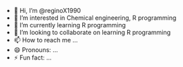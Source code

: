 - 👋 Hi, I’m @reginoX1990
- 👀 I’m interested in Chemical engineering, R programming
- 🌱 I’m currently learning R programming
- 💞️ I’m looking to collaborate on learning R programming
- 📫 How to reach me ...
- 😄 Pronouns: ...
- ⚡ Fun fact: ...

<!---
reginoX1990/reginoX1990 is a ✨ special ✨ repository because its `README.md` (this file) appears on your GitHub profile.
You can click the Preview link to take a look at your changes.
--->
